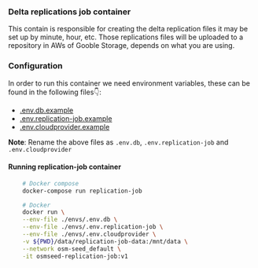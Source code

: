 ### Delta replications job container

This contain is responsible for creating the delta replication files it may be set up by minute, hour, etc. Those replications files will be uploaded to a repository in AWs of Gooble Storage, depends on what you are using.

### Configuration

In order to run this container we need environment variables, these can be found in the following files👇:

- [.env.db.example](./../../envs/.env.db.example)
- [.env.replication-job.example](./../../envs/.env.replication-job.example)
- [.env.cloudprovider.example](./../../envs/.env.cloudprovider.example)

**Note**: Rename the above files as `.env.db`, `.env.replication-job` and `.env.cloudprovider`

#### Running replication-job container

```sh
    # Docker compose
    docker-compose run replication-job

    # Docker
    docker run \
    --env-file ./envs/.env.db \
    --env-file ./envs/.env.replication-job \
    --env-file ./envs/.env.cloudprovider \
    -v ${PWD}/data/replication-job-data:/mnt/data \
    --network osm-seed_default \
    -it osmseed-replication-job:v1
```
